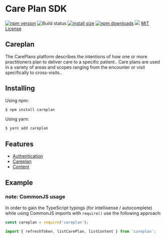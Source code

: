 # Care Plan SDK
[![npm version](https://img.shields.io/npm/v/careplan.svg?style=flat-square)](https://www.npmjs.org/package/careplan)
![Build status](https://github.com/CarePlanSDK/careplan/actions/workflows/ci.yml/badge.svg)
[![install size](https://packagephobia.com/badge?p=careplan)](https://packagephobia.com/result?p=careplan)
[![npm downloads](https://img.shields.io/npm/dm/careplan.svg?style=flat-square)](http://npm-stat.com/charts.html?package=careplan)
[![](https://data.jsdelivr.com/v1/package/npm/careplan/badge)](https://www.jsdelivr.com/package/npm/careplan)
[MIT License](./LICENSE)

## Careplan

The CarePlans platform describes the intentions of how one or more practitioners plan to deliver care to a specific patient..
Care plans are used in a variety of areas and scopes ranging from the encounter or visit specifically to cross-visits..

## Installing

Using npm:

```bash
$ npm install careplan
```

Using yarn:

```bash
$ yarn add careplan
```

## Features

* [Authentication](https://github.com/CarePlanSDK/careplan/blob/master/docs/Authentication.md)
* [Careplan](https://github.com/CarePlanSDK/careplan/blob/master/docs/Careplan.md)
* [Content](https://github.com/CarePlanSDK/careplan/blob/master/docs/Content.md)

## Example

### note: CommonJS usage
In order to gain the TypeScript typings (for intellisense / autocomplete) while using CommonJS imports with `require()` use the following approach:

```js
const careplan = require('careplan');

```

```ts
import { refreshToken, listCarePlan, listContent } from 'careplan';

```
